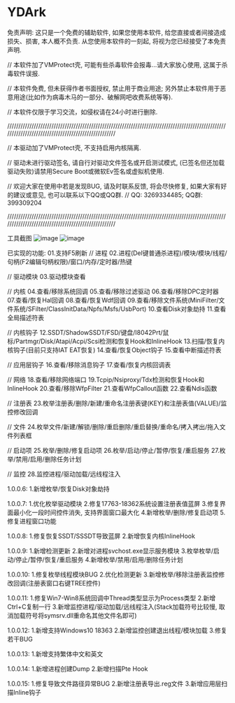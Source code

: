 # YDArk
免责声明: 这只是一个免费的辅助软件, 如果您使用本软件, 给您直接或者间接造成损失、损害, 本人概不负责. 从您使用本软件的一刻起, 将视为您已经接受了本免责声明.

// 本软件加了VMProtect壳, 可能有些杀毒软件会报毒...请大家放心使用, 这属于杀毒软件误报.

// 本软件免费, 但未获得作者书面授权, 禁止用于商业用途; 另外禁止本软件用于恶意用途(比如作为病毒木马的一部分、破解网吧收费系统等等).

// 本软件仅限于学习交流，如侵权请在24小时进行删除.

////////////////////////////////////////////////////////////////////////////////////////////////////////////////////////////////////////////////////

// 本驱动加了VMProtect壳, 不支持启用内核隔离.

// 驱动未进行驱动签名, 请自行对驱动文件签名或开启测试模式, (已签名但还加载驱动失败)请禁用Secure Boot或微软Ev签名或虚拟机使用.

// 欢迎大家在使用中若是发现BUG, 请及时联系反馈, 将会尽快修复, 如果大家有好的建议或意见, 也可以联系以下QQ或QQ群.
// QQ: 3269334485; QQ群: 399309204

////////////////////////////////////////////////////////////////////////////////////////////////////////////////////////////////////////////////////

工具截图
![image](https://github.com/ClownQq/YDArk/blob/master/screenshots/Process.png)
![image](https://github.com/ClownQq/YDArk/blob/master/screenshots/SystemNotify.png)

已实现的功能:
01.支持F5刷新
// 进程
02.进程(Del键普通杀进程)/模块/模块/线程/句柄(F2编辑句柄权限)/窗口/内存/定时器/热键

// 驱动模块
03.驱动模块查看

// 内核
04.查看/移除系统回调
05.查看/移除过滤驱动
06.查看/移除DPC定时器
07.查看/恢复Hal回调
08.查看/恢复Wdf回调
09.查看/移除文件系统(MiniFilter/文件系统/SFilter/ClassInitData/Npfs/Msfs/UsbPort)
10.查看Disk对象劫持
11.查看全局描述符表

// 内核钩子
12.SSDT/ShadowSSDT/FSD/键盘/I8042Prt/鼠标/Partmgr/Disk/Atapi/Acpi/Scsi检测和恢复Hook和InlineHook
13.扫描/恢复内核钩子(目前只支持IAT EAT恢复)
14.查看/恢复Object钩子
15.查看中断描述符表

// 应用层钩子
16.查看/移除消息钩子
17.查看/恢复内核回调表

// 网络
18.查看/移除网络端口
19.Tcpip/Nsiproxy/Tdx检测和恢复Hook和InlineHook
20.查看/移除WfpFilter
21.查看WfpCallout函数
22.查看Ndis函数

// 注册表
23.枚举注册表/删除/新建/重命名注册表键(KEY)和注册表值(VALUE)/监控修改回调

// 文件
24.枚举文件/新建/解锁/删除/重启删除/重启替换/重命名/拷入拷出/拖入文件列表框

// 启动项
25.枚举/删除/修复启动项
26.枚举/启动/停止/暂停/恢复/重启服务
27.枚举/禁用/启用/删除任务计划

// 监控
28.监控进程/驱动加载/远线程注入

1.0.0.6:
1.新增枚举/恢复Disk对象劫持

1.0.0.7:
1.优化枚举驱动模块
2.修复17763-18362系统设置注册表值蓝屏
3.修复界面最小化一段时间控件消失, 支持界面窗口最大化
4.新增枚举/删除/修复启动项
5.修复进程窗口功能

1.0.0.8:
1.修复恢复SSDT/SSSDT导致蓝屏
2.新增恢复内核InlineHook

1.0.0.9:
1.新增检测更新
2.新增对进程svchost.exe显示服务模块
3.枚举枚举/启动/停止/暂停/恢复/重启服务
4.新增枚举/禁用/启用/删除任务计划

1.0.0.10:
1.修复枚举线程模块BUG
2.优化检测更新
3.新增枚举/移除注册表监控修改回调(注册表窗口右键TREE控件)

1.0.0.11:
1.修复Win7-Win8系统回调中Thread类型显示为Process类型
2.新增Ctrl+C复制一行
3.新增监控进程/驱动加载/远线程注入(Stack加载符号比较慢, 取消加载符号将symsrv.dll重命名其他文件名即可)

1.0.0.12:
1.新增支持Windows10 18363
2.新增监控创建退出线程/模块加载
3.修复若干BUG

1.0.0.13:
1.新增支持繁体中文和英文

1.0.0.14:
1.新增进程创建Dump
2.新增扫描Pte Hook

1.0.0.15:
1.修复导致文件路径异常BUG
2.新增注册表导出.reg文件
3.新增应用层扫描Inline钩子